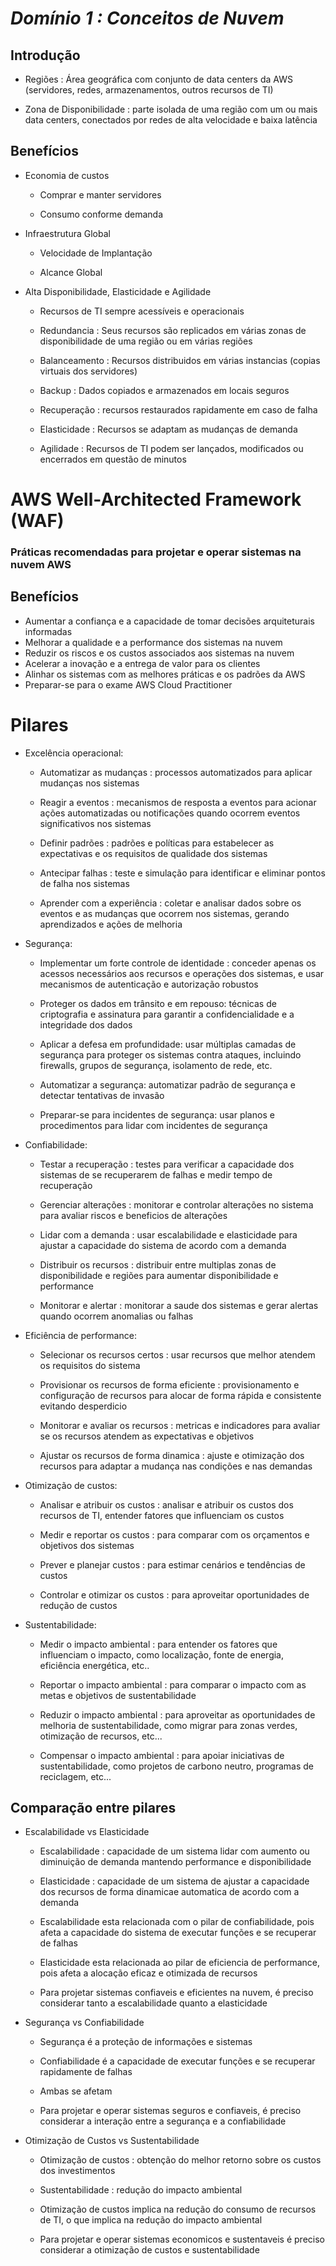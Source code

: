 # _Domínio 1 : Conceitos de Nuvem_

## Introdução

- Regiões : Área geográfica com conjunto de data centers da AWS (servidores, redes, armazenamentos, outros recursos de TI)

- Zona de Disponibilidade : parte isolada de uma região com um ou mais data centers, conectados por redes de alta velocidade e baixa latência

## **Benefícios**

- Economia de custos

    - Comprar e manter servidores

    - Consumo conforme demanda

- Infraestrutura Global

    - Velocidade de Implantação

    - Alcance Global

- Alta Disponibilidade, Elasticidade e Agilidade

    - Recursos de TI sempre acessíveis e operacionais

    - Redundancia : Seus recursos são replicados em várias zonas de disponibilidade de uma região ou em várias regiões

    - Balanceamento : Recursos distribuidos em várias instancias (copias virtuais dos servidores)

    - Backup : Dados copiados e armazenados em locais seguros

    - Recuperação : recursos restaurados rapidamente em caso de falha

    - Elasticidade : Recursos se adaptam as mudanças de demanda

    - Agilidade : Recursos de TI podem ser lançados, modificados ou encerrados em questão de minutos

# AWS Well-Architected Framework (WAF)

### Práticas recomendadas para projetar e operar sistemas na nuvem AWS

## Benefícios

- Aumentar a confiança e a capacidade de tomar decisões arquiteturais informadas
- Melhorar a qualidade e a performance dos sistemas na nuvem
- Reduzir os riscos e os custos associados aos sistemas na nuvem
- Acelerar a inovação e a entrega de valor para os clientes
- Alinhar os sistemas com as melhores práticas e os padrões da AWS
- Preparar-se para o exame AWS Cloud Practitioner 

# Pilares

- Excelência operacional: 

    - Automatizar as mudanças : processos automatizados para aplicar mudanças nos sistemas

    - Reagir a eventos : mecanismos de resposta a eventos para acionar ações automatizadas ou notificações quando ocorrem eventos significativos nos sistemas

    - Definir padrões : padrões e políticas para estabelecer as expectativas e os requisitos de qualidade dos sistemas

    - Antecipar falhas :  teste e simulação para identificar e eliminar pontos de falha nos sistemas

    - Aprender com a experiência : coletar e analisar dados sobre os eventos e as mudanças que ocorrem nos sistemas, gerando aprendizados e ações de melhoria

- Segurança: 

    - Implementar um forte controle de identidade : conceder apenas os acessos necessários aos recursos e operações dos sistemas, e usar mecanismos de autenticação e autorização robustos

    - Proteger os dados em trânsito e em repouso: técnicas de criptografia e assinatura para garantir a confidencialidade e a integridade dos dados

    - Aplicar a defesa em profundidade: usar múltiplas camadas de segurança para proteger os sistemas contra ataques, incluindo firewalls, grupos de segurança, isolamento de rede, etc.

    - Automatizar a segurança: automatizar padrão de segurança e detectar tentativas de invasão

    - Preparar-se para incidentes de segurança: usar planos e procedimentos para lidar com incidentes de segurança

- Confiabilidade: 

    - Testar a recuperação : testes para verificar a capacidade dos sistemas de se recuperarem de falhas e medir tempo de recuperação

    - Gerenciar alterações : monitorar e controlar alterações no sistema para avaliar riscos e beneficios de alterações

    - Lidar com a demanda : usar escalabilidade e elasticidade para ajustar a capacidade do sistema de acordo com a demanda

    - Distribuir os recursos : distribuir entre multiplas zonas de disponibilidade e regiões para aumentar disponibilidade e performance

    - Monitorar e alertar : monitorar a saude dos sistemas e gerar alertas quando ocorrem anomalias ou falhas

- Eficiência de performance: 

    - Selecionar os recursos certos : usar recursos que melhor atendem os requisitos do sistema

    - Provisionar os recursos de forma eficiente : provisionamento e configuração de recursos para alocar de forma rápida e consistente evitando desperdicio 

    - Monitorar e avaliar os recursos : metricas e indicadores para avaliar se os recursos atendem as expectativas e objetivos

    - Ajustar os recursos de forma dinamica : ajuste e otimização dos recursos para adaptar a mudança nas condições e nas demandas 

- Otimização de custos: 

    - Analisar e atribuir os custos : analisar e atribuir os custos dos recursos de TI, entender fatores que influenciam os custos

    - Medir e reportar os custos : para comparar com os orçamentos e objetivos dos sistemas

    - Prever e planejar custos : para estimar cenários e tendências de custos

    - Controlar e otimizar os custos : para aproveitar oportunidades de redução de custos

- Sustentabilidade: 

    - Medir o impacto ambiental : para entender os fatores que influenciam o impacto, como localização, fonte de energia, eficiência energética, etc..

    - Reportar o impacto ambiental : para comparar o impacto com as metas e objetivos de sustentabilidade

    - Reduzir o impacto ambiental : para aproveitar as oportunidades de melhoria de sustentabilidade, como migrar para zonas verdes, otimização de recursos, etc...

    - Compensar o impacto ambiental : para apoiar iniciativas de sustentabilidade, como projetos de carbono neutro, programas de reciclagem, etc...

## Comparação entre pilares

- Escalabilidade vs Elasticidade

    - Escalabilidade : capacidade de um sistema lidar com aumento ou diminuição de demanda mantendo performance e disponibilidade

    - Elasticidade : capacidade de um sistema de ajustar a capacidade dos recursos de forma dinamicae automatica de acordo com a demanda

    - Escalabilidade esta relacionada com o pilar de confiabilidade, pois afeta a capacidade do sistema de executar funções e se recuperar de falhas

    - Elasticidade esta relacionada ao pilar de eficiencia de performance, pois afeta a alocação eficaz e otimizada de recursos 

    - Para projetar sistemas confiaveis e eficientes na nuvem, é preciso considerar tanto a escalabilidade quanto a elasticidade

- Segurança vs Confiabilidade

    - Segurança é a proteção de informações e sistemas

    - Confiabilidade é a capacidade de executar funções e se recuperar rapidamente de falhas

    - Ambas se afetam

    - Para projetar e operar sistemas seguros e confiaveis, é preciso considerar a interação entre a segurança e a confiabilidade

- Otimização de Custos vs Sustentabilidade

    - Otimização de custos : obtenção do melhor retorno sobre os custos dos investimentos

    - Sustentabilidade : redução do impacto ambiental

    - Otimização de custos implica na redução do consumo de recursos de TI, o que implica na redução do impacto ambiental

    - Para projetar e operar sistemas economicos e sustentaveis é preciso considerar a otimização de custos e sustentabilidade